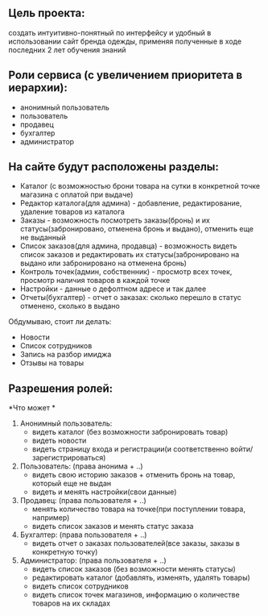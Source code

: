 ## Цель проекта:
 создать интуитивно-понятный по интерфейсу и удобный в использовании сайт бренда одежды, применяя полученные в ходе последних 2 лет обучения знаний  

## Роли сервиса (с увеличением приоритета в иерархии):  
- анонимный пользователь  
- пользователь  
- продавец  
- бухгалтер  
- администратор 

## На сайте будут расположены разделы:    
- Каталог (с возможностью брони товара на сутки в конкретной точке магазина с оплатой при выдаче)  
- Редактор каталога(для админа) - добавление, редактирование, удаление товаров из каталога  
- Заказы - возможность посмотреть заказы(бронь) и их статусы(забронировано, отменена бронь и выдано), отменить еще не выданный  
- Список заказов(для админа, продавца) - возможность видеть список заказов и редактировать их статусы(забронировано на выдано или забронировано на отменена бронь)   
- Контроль точек(админ, собственник) - просмотр всех точек, просмотр наличия товаров в каждой точке  
- Настройки - данные о дефолтном адресе и так далее  
- Отчеты(бухгалтер) - отчет о заказах: сколько перешло в статус отменено, сколько в выдано

Обдумываю, стоит ли делать: 
- Новости
- Список сотрудников
- Запись на разбор имиджа  
- Отзывы на товары  

## Разрешения  ролей:
*Что может *  
1. Анонимный пользователь:  
	- видеть каталог (без возможности забронировать товар)  
	- видеть новости  
	- видеть страницу входа и регистрации(и соответственно войти/зарегистрироваться)  
2. Пользователь: (права анонима + ..)  
	- видеть свою историю заказов + отменить бронь на товар, который еще не выдан  
	- видеть и менять настройки(свои данные)  
3. Продавец: (права пользователя + ..)  
	 - менять количество товара на точке(при поступлении товара, например)  
	 - видеть список заказов и менять статус заказа  
4. Бухгалтер: (права пользователя + ..)  
	- видеть отчет о заказах пользователей(все заказы, заказы в конкретную точку)  
6. Администратор: (права пользователя + ..)
   - видеть список заказов (без возможности менять статусы)
	- редактировать каталог (добавлять, изменять, удалять товары)
	- видеть список сотрудников  
	- видеть список точек магазинов, информацию о количестве товаров на их складах   


